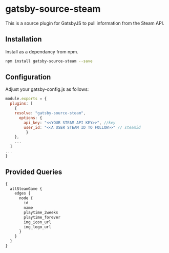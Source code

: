 # gatsby-source-steam

This is a source plugin for GatsbyJS to pull information from the Steam API.  

## Installation
Install as a dependancy from npm.

```sh
npm install gatsby-source-steam --save
```

## Configuration
Adjust your gatsby-config.js as follows:

```js
module.exports = {
  plugins: [
    {
    resolve: "gatsby-source-steam",
      options: {
        api_key: "<<YOUR STEAM API KEY>>", //key
        user_id: "<<A USER STEAM ID TO FOLLOW>>" // steamid
         }
    },
    ...
  ]
...
}
```

## Provided Queries

```graphql
{
  allSteamGame {
    edges {
      node {
        id
        name
        playtime_2weeks
        playtime_forever
        img_icon_url
        img_logo_url
      }
    }
  }
}
```
